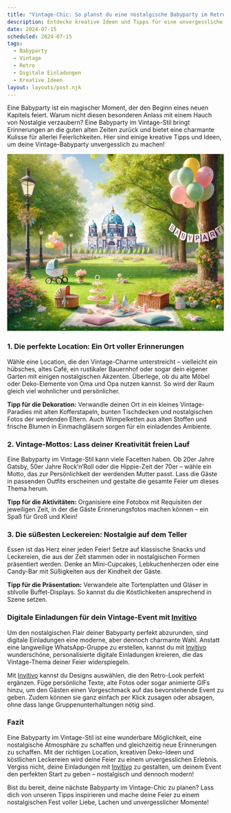 ```yaml
---
title: "Vintage-Chic: So planst du eine nostalgische Babyparty im Retro-Stil"
description: Entdecke kreative Ideen und Tipps für eine unvergessliche Babyparty im Vintage-Look, inklusive personalisierter digitaler Einladungen, die den besonderen Flair deiner Feier unterstreichen.
date: 2024-07-15
scheduled: 2024-07-15
tags:
  - Babyparty
  - Vintage
  - Retro
  - Digitale Einladungen
  - Kreative Ideen
layout: layouts/post.njk
---
```


Eine Babyparty ist ein magischer Moment, der den Beginn eines neuen Kapitels feiert. Warum nicht diesen besonderen Anlass mit einem Hauch von Nostalgie verzaubern? Eine Babyparty im Vintage-Stil bringt Erinnerungen an die guten alten Zeiten zurück und bietet eine charmante Kulisse für allerlei Feierlichkeiten. Hier sind einige kreative Tipps und Ideen, um deine Vintage-Babyparty unvergesslich zu machen!

![Vintage Babyparty](/img/picnic-park.webp)

### 1. **Die perfekte Location: Ein Ort voller Erinnerungen**

Wähle eine Location, die den Vintage-Charme unterstreicht – vielleicht ein hübsches, altes Café, ein rustikaler Bauernhof oder sogar dein eigener Garten mit einigen nostalgischen Akzenten. Überlege, ob du alte Möbel oder Deko-Elemente von Oma und Opa nutzen kannst. So wird der Raum gleich viel wohnlicher und persönlicher.

**Tipp für die Dekoration:** Verwandle deinen Ort in ein kleines Vintage-Paradies mit alten Kofferstapeln, bunten Tischdecken und nostalgischen Fotos der werdenden Eltern. Auch Wimpelketten aus alten Stoffen und frische Blumen in Einmachgläsern sorgen für ein einladendes Ambiente.

### 2. **Vintage-Mottos: Lass deiner Kreativität freien Lauf**

Eine Babyparty im Vintage-Stil kann viele Facetten haben. Ob 20er Jahre Gatsby, 50er Jahre Rock’n’Roll oder die Hippie-Zeit der 70er – wähle ein Motto, das zur Persönlichkeit der werdenden Mutter passt. Lass die Gäste in passenden Outfits erscheinen und gestalte die gesamte Feier um dieses Thema herum.

**Tipp für die Aktivitäten:** Organisiere eine Fotobox mit Requisiten der jeweiligen Zeit, in der die Gäste Erinnerungsfotos machen können – ein Spaß für Groß und Klein!

### 3. **Die süßesten Leckereien: Nostalgie auf dem Teller**

Essen ist das Herz einer jeden Feier! Setze auf klassische Snacks und Leckereien, die aus der Zeit stammen oder in nostalgischen Formen präsentiert werden. Denke an Mini-Cupcakes, Lebkuchenherzen oder eine Candy-Bar mit Süßigkeiten aus der Kindheit der Gäste.

**Tipp für die Präsentation:** Verwandele alte Tortenplatten und Gläser in stilvolle Buffet-Displays. So kannst du die Köstlichkeiten ansprechend in Szene setzen.

### **Digitale Einladungen für dein Vintage-Event mit [Invitivo](https://invitivo.com/create)**

Um den nostalgischen Flair deiner Babyparty perfekt abzurunden, sind digitale Einladungen eine moderne, aber dennoch charmante Wahl. Anstatt eine langweilige WhatsApp-Gruppe zu erstellen, kannst du mit [Invitivo](https://invitivo.com/) wunderschöne, personalisierte digitale Einladungen kreieren, die das Vintage-Thema deiner Feier widerspiegeln.

Mit [Invitivo](https://invitivo.com/) kannst du Designs auswählen, die den Retro-Look perfekt ergänzen. Füge persönliche Texte, alte Fotos oder sogar animierte GIFs hinzu, um den Gästen einen Vorgeschmack auf das bevorstehende Event zu geben. Zudem können sie ganz einfach per Klick zusagen oder absagen, ohne dass lange Gruppenunterhaltungen nötig sind.

### **Fazit**

Eine Babyparty im Vintage-Stil ist eine wunderbare Möglichkeit, eine nostalgische Atmosphäre zu schaffen und gleichzeitig neue Erinnerungen zu schaffen. Mit der richtigen Location, kreativen Deko-Ideen und köstlichen Leckereien wird deine Feier zu einem unvergesslichen Erlebnis. Vergiss nicht, deine Einladungen mit [Invitivo](https://invitivo.com) zu gestalten, um deinem Event den perfekten Start zu geben – nostalgisch und dennoch modern!

Bist du bereit, deine nächste Babyparty im Vintage-Chic zu planen? Lass dich von unseren Tipps inspirieren und mache deine Feier zu einem nostalgischen Fest voller Liebe, Lachen und unvergesslicher Momente!
